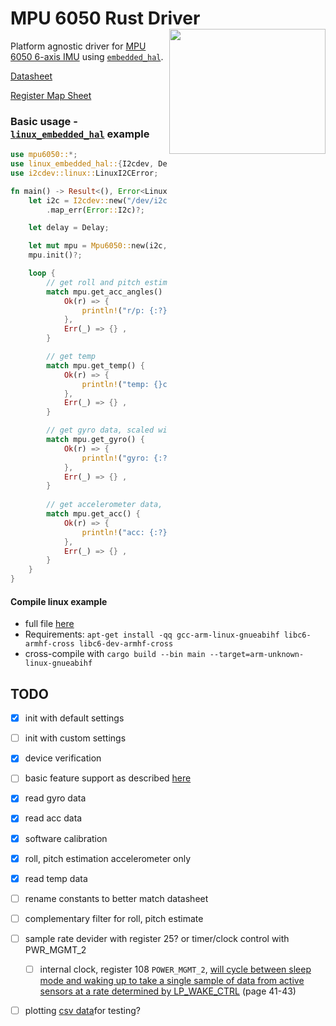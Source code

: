 # MPU 6050 Rust Driver <img align="right" width="250" height="200" src="https://www.invensense.com/wp-content/uploads/2015/01/rp-mpu-6500.png">

Platform agnostic driver for [MPU 6050 6-axis IMU](https://www.invensense.com/products/motion-tracking/6-axis/mpu-6500/) using [`embedded_hal`](https://github.com/rust-embedded/embedded-hal).

[Datasheet](https://www.invensense.com/wp-content/uploads/2015/02/MPU-6500-Datasheet2.pdf)

[Register Map Sheet](https://www.invensense.com/wp-content/uploads/2015/02/MPU-6000-Register-Map1.pdf)

### Basic usage - [`linux_embedded_hal`](https://github.com/rust-embedded/linux-embedded-hal) example
```rust
use mpu6050::*;
use linux_embedded_hal::{I2cdev, Delay};
use i2cdev::linux::LinuxI2CError;

fn main() -> Result<(), Error<LinuxI2CError>> {
    let i2c = I2cdev::new("/dev/i2c-1")
        .map_err(Error::I2c)?;

    let delay = Delay;

    let mut mpu = Mpu6050::new(i2c, delay);
    mpu.init()?;

    loop {
        // get roll and pitch estimate
        match mpu.get_acc_angles() {
            Ok(r) => {
                println!("r/p: {:?}", r);
            },
            Err(_) => {} ,
        }

        // get temp
        match mpu.get_temp() {
            Ok(r) => {
                println!("temp: {}c", r);
            },
            Err(_) => {} ,
        }

        // get gyro data, scaled with sensitivity 
        match mpu.get_gyro() {
            Ok(r) => {
                println!("gyro: {:?}", r);
            },
            Err(_) => {} ,
        }
        
        // get accelerometer data, scaled with sensitivity
        match mpu.get_acc() {
            Ok(r) => {
                println!("acc: {:?}", r);
            },
            Err(_) => {} ,
        }
    }
}
```
#### Compile linux example
* full file [here](https://github.com/juliangaal/mpu6050/blob/master/src/bin/linux.rs)
* Requirements: `apt-get install -qq gcc-arm-linux-gnueabihf libc6-armhf-cross libc6-dev-armhf-cross`
* cross-compile with `cargo build --bin main --target=arm-unknown-linux-gnueabihf`

## TODO
- [x] init with default settings
- [ ] init with custom settings
- [x] device verification
- [ ] basic feature support as described [here](https://github.com/Tijndagamer/mpu6050/blob/master/mpu6050/mpu6050.py)
- [x] read gyro data
- [x] read acc data
- [x] software calibration
- [x] roll, pitch estimation accelerometer only
- [x] read temp data
- [ ] rename constants to better match datasheet
- [ ] complementary filter for roll, pitch estimate
- [ ] sample rate devider with register 25? or timer/clock control with PWR_MGMT_2
  - [ ] internal clock, register 108 `POWER_MGMT_2`, [will  cycle between  sleep mode  and  waking  up  to  take a single  sample of data from active sensors at a rate determined by LP_WAKE_CTRL](https://www.invensense.com/wp-content/uploads/2015/02/MPU-6000-Register-Map1.pdf) (page 41-43)
- [ ] plotting [csv data](https://plot.ly/python/plot-data-from-csv/)for testing?

